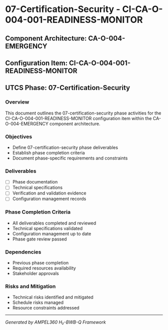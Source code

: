 # 07-Certification-Security - CI-CA-O-004-001-READINESS-MONITOR

## Component Architecture: CA-O-004-EMERGENCY
## Configuration Item: CI-CA-O-004-001-READINESS-MONITOR
## UTCS Phase: 07-Certification-Security

### Overview
This document outlines the 07-certification-security phase activities for the CI-CA-O-004-001-READINESS-MONITOR configuration item within the CA-O-004-EMERGENCY component architecture.

### Objectives
- Define 07-certification-security phase deliverables
- Establish phase completion criteria
- Document phase-specific requirements and constraints

### Deliverables
- [ ] Phase documentation
- [ ] Technical specifications
- [ ] Verification and validation evidence
- [ ] Configuration management records

### Phase Completion Criteria
- All deliverables completed and reviewed
- Technical specifications validated
- Configuration management up to date
- Phase gate review passed

### Dependencies
- Previous phase completion
- Required resources availability
- Stakeholder approvals

### Risks and Mitigation
- Technical risks identified and mitigated
- Schedule risks managed
- Resource constraints addressed

---
*Generated by AMPEL360 H₂-BWB-Q Framework*
